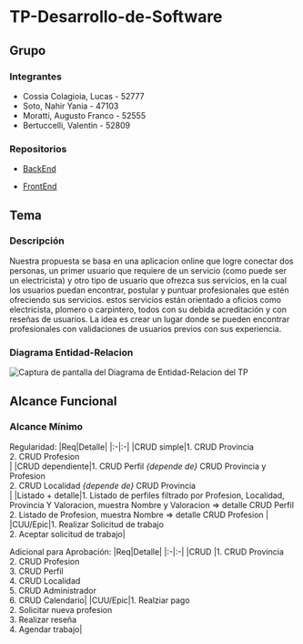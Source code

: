 # TP-Desarrollo-de-Software
## Grupo
### Integrantes
* Cossia Colagioia, Lucas - 52777
* Soto, Nahir Yania - 47103
* Moratti, Augusto Franco - 52555
* Bertuccelli, Valentin - 52809

### Repositorios
* [BackEnd](https://github.com/AugustoMoratti/TP-Desarrollo-de-Software/tree/main/Backend)

* [FrontEnd](https://github.com/AugustoMoratti/TP-Desarrollo-de-Software/tree/main/Frontend)

## Tema

### Descripción
Nuestra propuesta se basa en una aplicacion online que logre conectar dos personas, un primer usuario que requiere de un servicio (como puede ser un electricista) y otro tipo de usuario que ofrezca sus servicios, en la cual los usuarios puedan encontrar, postular y puntuar profesionales que estén ofreciendo sus servicios. estos servicios están orientado a oficios como electricista, plomero o carpintero, todos con su debida acreditación y con reseñas de usuarios. La idea es crear un lugar donde se pueden encontrar profesionales con validaciones de usuarios previos con sus experiencia.

### Diagrama Entidad-Relacion
![Captura de pantalla del Diagrama de Entidad-Relacion del TP](https://github.com/user-attachments/assets/7a9126e5-7d5f-4f91-b585-e3889516c32d)

## Alcance Funcional

### Alcance Mínimo

Regularidad:
|Req|Detalle|
|:-|:-|
|CRUD simple|1. CRUD Provincia<br/>2. CRUD Profesion<br/> |
|CRUD dependiente|1. CRUD Perfil *{depende de}* CRUD Provincia y Profesion<br/>2. CRUD Localidad *{depende de}* CRUD Provincia<br/>|
|Listado + detalle|1. Listado de perfiles filtrado por Profesion, Localidad, Provincia Y Valoracion, muestra Nombre y Valoracion => detalle CRUD Perfil<br/>2. Listado de Profesion, muestra Nombre => detalle CRUD Profesion |
|CUU/Epic|1. Realizar Solicitud de trabajo<br/>2. Aceptar solicitud de trabajo|

Adicional para Aprobación:
|Req|Detalle|
|:-|:-|
|CRUD |1. CRUD Provincia<br/>2. CRUD Profesion<br/>3. CRUD Perfil<br/>4. CRUD Localidad<br/>5. CRUD Administrador<br/>6. CRUD Calendario|
|CUU/Epic|1. Realziar pago<br>2. Solicitar nueva profesion<br>3. Realizar reseña<br/>4. Agendar trabajo|
